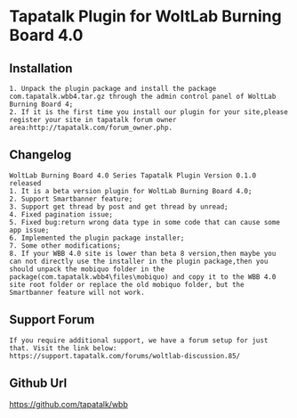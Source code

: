 Tapatalk Plugin for WoltLab Burning Board 4.0
===============================

Installation
-------------
    1. Unpack the plugin package and install the package com.tapatalk.wbb4.tar.gz through the admin control panel of WoltLab Burning Board 4;
    2. If it is the first time you install our plugin for your site,please register your site in tapatalk forum owner area:http://tapatalk.com/forum_owner.php.

Changelog
-------------
    WoltLab Burning Board 4.0 Series Tapatalk Plugin Version 0.1.0 released  
    1. It is a beta version plugin for WoltLab Burning Board 4.0;
    2. Support Smartbanner feature;
    3. Support get thread by post and get thread by unread;
    4. Fixed pagination issue;
    5. Fixed bug:return wrong data type in some code that can cause some app issue;
    6. Implemented the plugin package installer;
    7. Some other modifications;
    8. If your WBB 4.0 site is lower than beta 8 version,then maybe you can not directly use the installer in the plugin package,then you should unpack the mobiquo folder in the package(com.tapatalk.wbb4\files\mobiquo) and copy it to the WBB 4.0 site root folder or replace the old mobiquo folder, but the Smartbanner feature will not work.
    
Support Forum
-------------
    If you require additional support, we have a forum setup for just that. Visit the link below:
    https://support.tapatalk.com/forums/woltlab-discussion.85/
    
Github Url
-------------
https://github.com/tapatalk/wbb